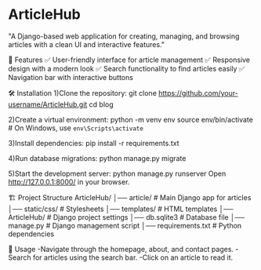 # ArticleHub
"A Django-based web application for creating, managing, and browsing articles with a clean UI and interactive features."

📌 Features
✅ User-friendly interface for article management
✅ Responsive design with a modern look
✅ Search functionality to find articles easily
✅ Navigation bar with interactive buttons

🛠️ Installation
1)Clone the repository:
git clone https://github.com/your-username/ArticleHub.git
cd blog

2)Create a virtual environment:
python -m venv env
source env/bin/activate  # On Windows, use `env\Scripts\activate`

3)Install dependencies:
pip install -r requirements.txt

4)Run database migrations:
python manage.py migrate

5)Start the development server:
python manage.py runserver
Open http://127.0.0.1:8000/ in your browser.


🏗️ Project Structure
ArticleHub/
│── article/             # Main Django app for articles
│── static/css/          # Stylesheets
│── templates/           # HTML templates
│── ArticleHub/          # Django project settings
│── db.sqlite3           # Database file
│── manage.py            # Django management script
│── requirements.txt     # Python dependencies


🚀 Usage
-Navigate through the homepage, about, and contact pages.
-Search for articles using the search bar.
-Click on an article to read it.
